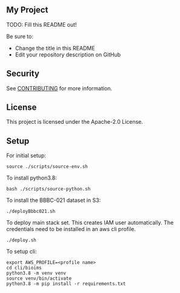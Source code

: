 ## My Project

TODO: Fill this README out!

Be sure to:

* Change the title in this README
* Edit your repository description on GitHub

## Security

See [CONTRIBUTING](CONTRIBUTING.md#security-issue-notifications) for more information.

## License

This project is licensed under the Apache-2.0 License.

## Setup

For initial setup:

    source ./scripts/source-env.sh

To install python3.8:

    bash ./scripts/source-python.sh

To install the BBBC-021 dataset in S3:

    ./deployBbbc021.sh

To deploy main stack set. This creates IAM user automatically.
The credentials need to be installed in an aws cli profile.

    ./deploy.sh

To setup cli:

    export AWS_PROFILE=<profile name>
    cd cli/bioims
    python3.8 -m venv venv
    source venv/bin/activate
    python3.8 -m pip install -r requirements.txt

